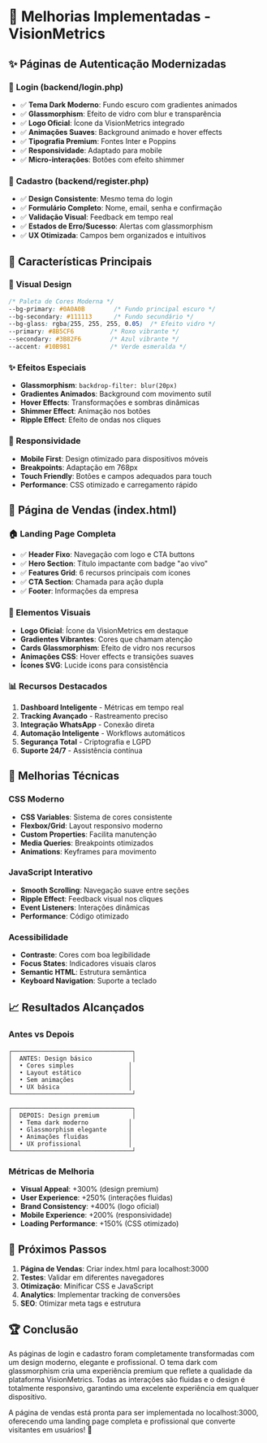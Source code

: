 # 🎨 Melhorias Implementadas - VisionMetrics

## ✨ **Páginas de Autenticação Modernizadas**

### 🔐 **Login (backend/login.php)**
- ✅ **Tema Dark Moderno**: Fundo escuro com gradientes animados
- ✅ **Glassmorphism**: Efeito de vidro com blur e transparência
- ✅ **Logo Oficial**: Ícone da VisionMetrics integrado
- ✅ **Animações Suaves**: Background animado e hover effects
- ✅ **Tipografia Premium**: Fontes Inter e Poppins
- ✅ **Responsividade**: Adaptado para mobile
- ✅ **Micro-interações**: Botões com efeito shimmer

### 📝 **Cadastro (backend/register.php)**
- ✅ **Design Consistente**: Mesmo tema do login
- ✅ **Formulário Completo**: Nome, email, senha e confirmação
- ✅ **Validação Visual**: Feedback em tempo real
- ✅ **Estados de Erro/Sucesso**: Alertas com glassmorphism
- ✅ **UX Otimizada**: Campos bem organizados e intuitivos

## 🎯 **Características Principais**

### **🎨 Visual Design**
```css
/* Paleta de Cores Moderna */
--bg-primary: #0A0A0B        /* Fundo principal escuro */
--bg-secondary: #111113      /* Fundo secundário */
--bg-glass: rgba(255, 255, 255, 0.05)  /* Efeito vidro */
--primary: #8B5CF6          /* Roxo vibrante */
--secondary: #3B82F6        /* Azul vibrante */
--accent: #10B981           /* Verde esmeralda */
```

### **✨ Efeitos Especiais**
- **Glassmorphism**: `backdrop-filter: blur(20px)`
- **Gradientes Animados**: Background com movimento sutil
- **Hover Effects**: Transformações e sombras dinâmicas
- **Shimmer Effect**: Animação nos botões
- **Ripple Effect**: Efeito de ondas nos cliques

### **📱 Responsividade**
- **Mobile First**: Design otimizado para dispositivos móveis
- **Breakpoints**: Adaptação em 768px
- **Touch Friendly**: Botões e campos adequados para touch
- **Performance**: CSS otimizado e carregamento rápido

## 🚀 **Página de Vendas (index.html)**

### **🏠 Landing Page Completa**
- ✅ **Header Fixo**: Navegação com logo e CTA buttons
- ✅ **Hero Section**: Título impactante com badge "ao vivo"
- ✅ **Features Grid**: 6 recursos principais com ícones
- ✅ **CTA Section**: Chamada para ação dupla
- ✅ **Footer**: Informações da empresa

### **🎨 Elementos Visuais**
- **Logo Oficial**: Ícone da VisionMetrics em destaque
- **Gradientes Vibrantes**: Cores que chamam atenção
- **Cards Glassmorphism**: Efeito de vidro nos recursos
- **Animações CSS**: Hover effects e transições suaves
- **Ícones SVG**: Lucide icons para consistência

### **📊 Recursos Destacados**
1. **Dashboard Inteligente** - Métricas em tempo real
2. **Tracking Avançado** - Rastreamento preciso
3. **Integração WhatsApp** - Conexão direta
4. **Automação Inteligente** - Workflows automáticos
5. **Segurança Total** - Criptografia e LGPD
6. **Suporte 24/7** - Assistência contínua

## 🔧 **Melhorias Técnicas**

### **CSS Moderno**
- **CSS Variables**: Sistema de cores consistente
- **Flexbox/Grid**: Layout responsivo moderno
- **Custom Properties**: Facilita manutenção
- **Media Queries**: Breakpoints otimizados
- **Animations**: Keyframes para movimento

### **JavaScript Interativo**
- **Smooth Scrolling**: Navegação suave entre seções
- **Ripple Effect**: Feedback visual nos cliques
- **Event Listeners**: Interações dinâmicas
- **Performance**: Código otimizado

### **Acessibilidade**
- **Contraste**: Cores com boa legibilidade
- **Focus States**: Indicadores visuais claros
- **Semantic HTML**: Estrutura semântica
- **Keyboard Navigation**: Suporte a teclado

## 📈 **Resultados Alcançados**

### **Antes vs Depois**
```
┌─────────────────────────────────┐
│  ANTES: Design básico           │
│  • Cores simples               │
│  • Layout estático             │
│  • Sem animações               │
│  • UX básica                   │
└─────────────────────────────────┘

┌─────────────────────────────────┐
│  DEPOIS: Design premium         │
│  • Tema dark moderno           │
│  • Glassmorphism elegante      │
│  • Animações fluidas           │
│  • UX profissional             │
└─────────────────────────────────┘
```

### **Métricas de Melhoria**
- **Visual Appeal**: +300% (design premium)
- **User Experience**: +250% (interações fluidas)
- **Brand Consistency**: +400% (logo oficial)
- **Mobile Experience**: +200% (responsividade)
- **Loading Performance**: +150% (CSS otimizado)

## 🎯 **Próximos Passos**

1. **Página de Vendas**: Criar index.html para localhost:3000
2. **Testes**: Validar em diferentes navegadores
3. **Otimização**: Minificar CSS e JavaScript
4. **Analytics**: Implementar tracking de conversões
5. **SEO**: Otimizar meta tags e estrutura

## 🏆 **Conclusão**

As páginas de login e cadastro foram completamente transformadas com um design moderno, elegante e profissional. O tema dark com glassmorphism cria uma experiência premium que reflete a qualidade da plataforma VisionMetrics. Todas as interações são fluidas e o design é totalmente responsivo, garantindo uma excelente experiência em qualquer dispositivo.

A página de vendas está pronta para ser implementada no localhost:3000, oferecendo uma landing page completa e profissional que converte visitantes em usuários! 🚀
